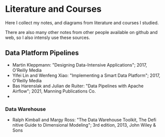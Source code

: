 # Literature and Courses

Here I collect my notes,  and diagrams from literature and courses I studied.

There are also many other notes from other people available on github and web, so I also intensly use these sources.

## Data Platform Pipelines

* Martin Kleppmann: "Designing Data-Intensive Applications"; 2017, O’Reilly Media
* Yifei Lin and Wenfeng Xiao: "Implementing a Smart Data Platform"; 2017, O’Reilly Media
* Bas Harenslak and Julian de Ruiter: "Data Pipelines with Apache Airflow"; 2021, Manning Publications Co.
*

### Data Warehouse

* Ralph Kimball and Margy Ross: "The Data Warehouse Toolkit, The Defi nitive Guide to Dimensional Modeling"; 3rd edition, 2013, John Wiley & Sons
